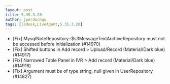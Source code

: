 ```yaml
---
layout: post
title: 5.35.3.20
author: jperdochqu
tags: [ladesk,LiveAgent,5.35.3.20]
---
```


- [Fix] MysqlNoteRepository::$s3MessageTextArchiveRepository must not be accessed before initialization (#14970)
- [Fix] Shifted buttons in Add record > Upload/Record (Material/Dark blue) (#14917)
- [Fix] Narrowed Table Panel in IVR > Add record (Material/Dark blue) (#14916)
- [Fix] Argument must be of type string, null given in UserRepository (#14827)

